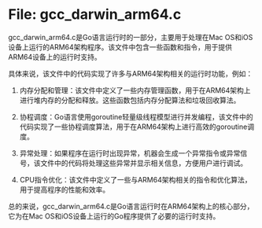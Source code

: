 # File: gcc_darwin_arm64.c

gcc_darwin_arm64.c是Go语言运行时的一部分，主要用于处理在Mac OS和iOS设备上运行的ARM64架构程序。该文件中包含一些函数和指令，用于提供ARM64设备上的运行时支持。

具体来说，该文件中的代码实现了许多与ARM64架构相关的运行时功能，例如：

1. 内存分配和管理：该文件中定义了一些内存管理函数，用于在ARM64架构上进行堆内存的分配和释放。这些函数包括内存分配算法和垃圾回收算法。

2. 协程调度：Go语言使用goroutine轻量级线程模型进行并发编程，该文件中的代码实现了一些协程调度算法，用于在ARM64架构上进行高效的goroutine调度。

3. 异常处理：如果程序在运行时出现异常，机器会生成一个异常指令或异常信号，该文件中的代码将处理这些异常并显示相关信息，方便用户进行调试。

4. CPU指令优化：该文件中定义了一些与ARM64架构相关的指令和优化算法，用于提高程序的性能和效率。

总的来说，gcc_darwin_arm64.c是Go语言运行时在ARM64架构上的核心部分，它为在Mac OS和iOS设备上运行的Go程序提供了必要的运行时支持。

